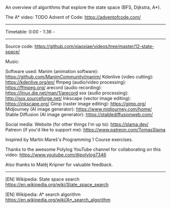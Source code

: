 An overview of algorithms that explore the state space (BFS, Dijkstra, A*).

The A* video: TODO
Advent of Code: https://adventofcode.com/

------------------

Timetable:
0:00 - <something>
1:36 - <something else>

------------------

Source code:
https://github.com/xiaoxiae/videos/tree/master/12-state-space/

Music:
<credit the music used>

Software used:
Manim (animation software): https://github.com/ManimCommunity/manim/
Kdenlive (video cutting): https://kdenlive.org/en/
ffmpeg (audio/video processing): https://ffmpeg.org/
arecord (audio recording): https://linux.die.net/man/1/arecord
sox (audio processing): http://sox.sourceforge.net/
Inkscape (vector image editing): https://inkscape.org/
Gimp (raster image editing): https://gimp.org/
Midjourney (AI image generator): https://www.midjourney.com/home/
Stable Diffusion (AI image generator): https://stablediffusionweb.com/

Social media:
Website (for other things I'm up to): https://slama.dev/
Patreon (if you'd like to support me): https://www.patreon.com/TomasSlama

Inspired by Martin Mareš's Programming 1 Course exercises.

Thanks to the awesome Polylog YouTube channel for collaborating on this video: https://www.youtube.com/@polylog7346

Also thanks to Matěj Kripner for valuable feedback.

------------------

[EN] Wikipedia: State space search
https://en.wikipedia.org/wiki/State_space_search

[EN] Wikipedia: A* search algorithm
https://en.wikipedia.org/wiki/A*_search_algorithm
